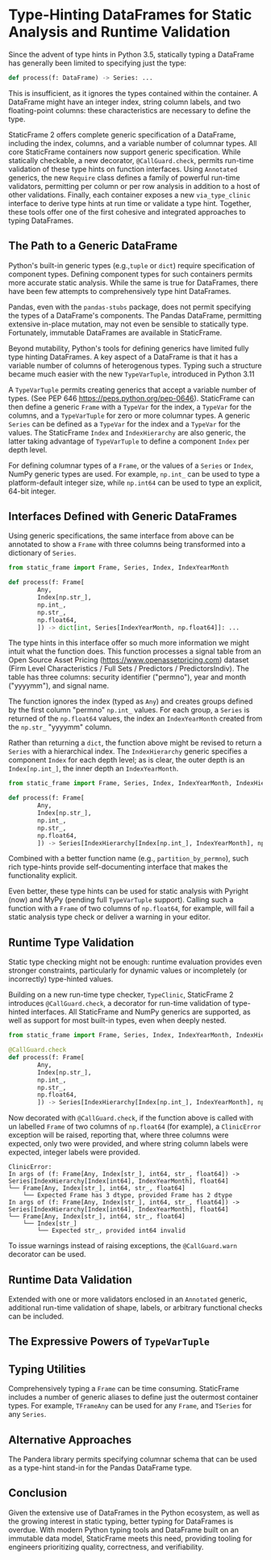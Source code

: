 

# Type-Hinting DataFrames for Static Analysis and Runtime Validation


Since the advent of type hints in Python 3.5, statically typing a DataFrame has generally been limited to specifying just the type:

```python
def process(f: DataFrame) -> Series: ...
```

This is insufficient, as it ignores the types contained within the container. A DataFrame might have an integer index, string column labels, and two floating-point columns: these characteristics are necessary to define the type.

StaticFrame 2 offers complete generic specification of a DataFrame, including the index, columns, and a variable number of columnar types. All core StaticFrame containers now support generic specification. While statically checkable, a new decorator, ``@CallGuard.check``, permits run-time validation of these type hints on function interfaces. Using ``Annotated`` generics, the new ``Require`` class defines a family of powerful run-time validators, permitting per column or per row analysis in addition to a host of other validations. Finally, each container exposes a new ``via_type_clinic`` interface to derive type hints at run time or validate a type hint. Together, these tools offer one of the first cohesive and integrated approaches to typing DataFrames.


## The Path to a Generic DataFrame

Python's built-in generic types (e.g.,``tuple`` or ``dict``) require specification of component types. Defining component types for such containers permits more accurate static analysis. While the same is true for DataFrames, there have been few attempts to comprehensively type hint DataFrames.

Pandas, even with the ``pandas-stubs`` package, does not permit specifying the types of a DataFrame's components. The Pandas DataFrame, permitting extensive in-place mutation, may not even be sensible to statically type. Fortunately, immutable DataFrames are available in StaticFrame.

Beyond mutability, Python's tools for defining generics have limited fully type hinting DataFrames. A key aspect of a DataFrame is that it has a variable number of columns of heterogenous types. Typing such a structure became much easier with the new ``TypeVarTuple``, introduced in Python 3.11

A ``TypeVarTuple`` permits creating generics that accept a variable number of types. (See PEP 646 https://peps.python.org/pep-0646). StaticFrame can then define a generic ``Frame`` with a ``TypeVar`` for the index, a ``TypeVar`` for the columns, and a ``TypeVarTuple`` for zero or more columnar types. A generic ``Series`` can be defined as a ``TypeVar`` for the index and a ``TypeVar`` for the values. The StaticFrame ``Index`` and ``IndexHierarchy`` are also generic, the latter taking advantage of ``TypeVarTuple`` to define a component ``Index`` per depth level.

For defining columnar types of a ``Frame``, or the values of a ``Series`` or ``Index``, NumPy generic types are used. For example, ``np.int_`` can be used to type a platform-default integer size, while ``np.int64`` can be used to type an explicit, 64-bit integer.


## Interfaces Defined with Generic DataFrames

Using generic specifications, the same interface from above can be annotated to show a ``Frame`` with three columns being transformed into a dictionary of ``Series``.

```python
from static_frame import Frame, Series, Index, IndexYearMonth

def process(f: Frame[
        Any,
        Index[np.str_],
        np.int_,
        np.str_,
        np.float64,
        ]) -> dict[int, Series[IndexYearMonth, np.float64]]: ...
```

The type hints in this interface offer so much more information we might intuit what the function does. This function processes a signal table from an Open Source Asset Pricing (https://www.openassetpricing.com) dataset (Firm Level Characteristics / Full Sets / Predictors / PredictorsIndiv). The table has three columns: security identifier ("permno"), year and month ("yyyymm"), and signal name.

The function ignores the index (typed as ``Any``) and creates groups defined by the first column "permno" ``np.int_`` values. For each group, a ``Series`` is returned of the ``np.float64`` values, the index an ``IndexYearMonth`` created from the ``np.str_`` "yyyymm" column.

Rather than returning a ``dict``, the function above might be revised to return a ``Series`` with a hierarchical index. The ``IndexHierarchy`` generic specifies a component ``Index`` for each depth level; as is clear, the outer depth is an ``Index[np.int_]``, the inner depth an ``IndexYearMonth``.

```python
from static_frame import Frame, Series, Index, IndexYearMonth, IndexHierarchy

def process(f: Frame[
        Any,
        Index[np.str_],
        np.int_,
        np.str_,
        np.float64,
        ]) -> Series[IndexHierarchy[Index[np.int_], IndexYearMonth], np.float64]: ...
```

Combined with a better function name (e.g., ``partition_by_permno``), such rich type-hints provide self-documenting interface that makes the functionality explicit.

Even better, these type hints can be used for static analysis with Pyright (now) and MyPy (pending full ``TypeVarTuple`` support). Calling such a function with a ``Frame`` of two columns of ``np.float64``, for example, will fail a static analysis type check or deliver a warning in your editor.


## Runtime Type Validation

Static type checking might not be enough: runtime evaluation provides even stronger constraints, particularly for dynamic values or incompletely (or incorrectly) type-hinted values.

Building on a new run-time type checker, ``TypeClinic``, StaticFrame 2 introduces ``@CallGuard.check``, a decorator for run-time validation of type-hinted interfaces. All StaticFrame and NumPy generics are supported, as well as support for most built-in types, even when deeply nested.

```python
from static_frame import Frame, Series, Index, IndexYearMonth, IndexHierarchy, CallGuard

@CallGuard.check
def process(f: Frame[
        Any,
        Index[np.str_],
        np.int_,
        np.str_,
        np.float64,
        ]) -> Series[IndexHierarchy[Index[np.int_], IndexYearMonth], np.float64]: ...
```

Now decorated with ``@CallGuard.check``, if the function above is called with un labelled ``Frame`` of two columns of ``np.float64`` (for example), a ``ClinicError`` exception will be raised, reporting that, where three columns were expected, only two were provided, and where string column labels were expected, integer labels were provided.

<!-- f = Frame(np.random.rand(20).reshape(10,2)) -->

```
ClinicError:
In args of (f: Frame[Any, Index[str_], int64, str_, float64]) -> Series[IndexHierarchy[Index[int64], IndexYearMonth], float64]
└── Frame[Any, Index[str_], int64, str_, float64]
    └── Expected Frame has 3 dtype, provided Frame has 2 dtype
In args of (f: Frame[Any, Index[str_], int64, str_, float64]) -> Series[IndexHierarchy[Index[int64], IndexYearMonth], float64]
└── Frame[Any, Index[str_], int64, str_, float64]
    └── Index[str_]
        └── Expected str_, provided int64 invalid
```

To issue warnings instead of raising exceptions, the ``@CallGuard.warn`` decorator can be used.



## Runtime Data Validation


Extended with one or more validators enclosed in an `Annotated` generic, additional run-time validation of shape, labels, or arbitrary functional checks can be included.


## The Expressive Powers of ``TypeVarTuple``



## Typing Utilities

Comprehensively typing a ``Frame`` can be time consuming. StaticFrame includes a number of generic aliases to define just the outermost container types. For example, ``TFrameAny`` can be used for any ``Frame``, and ``TSeries`` for any ``Series``.



## Alternative Approaches

The Pandera library permits specifying columnar schema that can be used as a type-hint stand-in for the Pandas DataFrame type.


## Conclusion

Given the extensive use of DataFrames in the Python ecosystem, as well as the growing interest in static typing, better typing for DataFrames is overdue. With modern Python typing tools and DataFrame built on an immutable data model, StaticFrame meets this need, providing tooling for engineers prioritizing quality, correctness, and verifiability.



